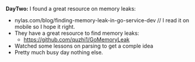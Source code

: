**DayTwo:** 
I found a great resource on memory leaks: 
- nylas.com/blog/finding-memory-leak-in-go-service-dev // I read it on mobile so I hope it right.
- They have a great resource to find memory leaks:
  - https://github.com/quzhi1/GoMemoryLeak
- Watched some lessons on parsing to get a comple idea
- Pretty much busy day nothing else.